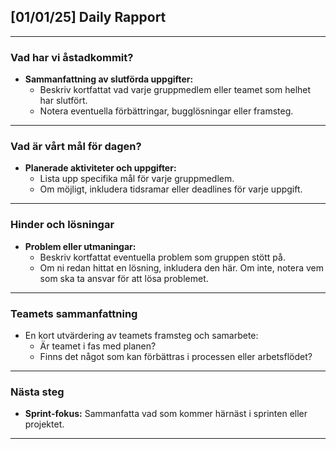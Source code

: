 ## **[01/01/25] Daily Rapport**

---

### **Vad har vi åstadkommit?**

- **Sammanfattning av slutförda uppgifter:**
  - Beskriv kortfattat vad varje gruppmedlem eller teamet som helhet har slutfört.
  - Notera eventuella förbättringar, bugglösningar eller framsteg.

---

### **Vad är vårt mål för dagen?**

- **Planerade aktiviteter och uppgifter:**
  - Lista upp specifika mål för varje gruppmedlem.
  - Om möjligt, inkludera tidsramar eller deadlines för varje uppgift.

---

### **Hinder och lösningar**

- **Problem eller utmaningar:**
  - Beskriv kortfattat eventuella problem som gruppen stött på.
  - Om ni redan hittat en lösning, inkludera den här. Om inte, notera vem som ska ta ansvar för att lösa problemet.

---

### **Teamets sammanfattning**

- En kort utvärdering av teamets framsteg och samarbete:
  - Är teamet i fas med planen?
  - Finns det något som kan förbättras i processen eller arbetsflödet?

---

### **Nästa steg**

- **Sprint-fokus:** Sammanfatta vad som kommer härnäst i sprinten eller projektet.

---
